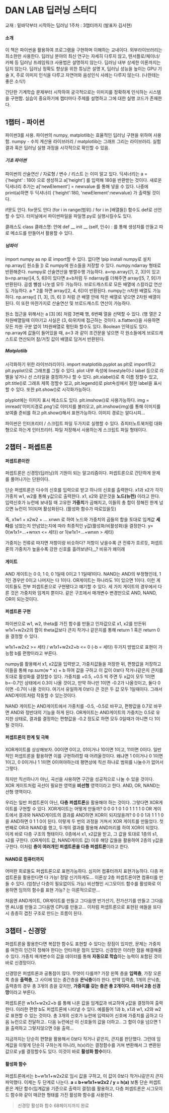 # DAN LAB 딥러닝 스터디
교재 : 밑바닥부터 시작하는 딥러닝
1주차 : 3챕터까지 (발표자 김서현)
#### 소개
이 책은 파이썬을 활용하여 프로그램을 구현하며 이해하는 교내이다. 외부라이브러리는 최소한만 사용한다. 딥러닝 분야의 최신 연구는 자세히 다루지 않고, 텐서플로/체이너/카페 등 딥러닝 프레임워크 사용법은 설명하지 않는다. 딥러닝 내부 상세한 이론까지는 담지 않는다. 딥러닝 정확도 향상을 위한 튜닝은 설명 X, 딥러닝 성능을 높이는 GPU 기술 X, 주로 이미지 인식을 다루고 자연어와 음성인식 사례는 다루지 않는다. (나한테는 좋은 소식!)

간단한 기계학습 문제부터 시작하여 궁극적으로는 이미지를 정확하게 인식하는 시스템을 구현함. 실습이 중요하기에 챕터마다 주제를 설명하고 그에 대한 실행 코드가 존재한다.

## 1챕터 - 파이썬
파이썬3를 사용. 파이썬의 numpy, matplotlib는 효율적인 딥러닝 구현을 위하여 사용함.
numpy - 수치 계산용 라이브러리 / matplotlib는 그래프 그리는 라이브러리. 실험결과 혹은 딥러닝 실행 과정을 시각적으로 확인할 수 있음.
##### 기초 파이썬
파이썬의 산술연산 / 자료형 / 변수 / 리스트 는 이미 알고 있다.
딕셔너리는 a = {'height' : 180} 으로 생성하고 a['height'] 를 입력해 180을 반환받는 것이다.
새로운 딕셔너리 추가는 a['newElement'] = newvalue 를 통해 넣을 수 있다. 나중에  print(a)하면 두 딕셔너리 {'height':180, 'newElement':newvalue} 가 출력될 것이다.

if문도 안다. for문도 안다 (for i in range(범위) / for i in [배열들])
함수도 def로 선언할 수 있다. 
터미널에서 파이썬파일을 파일명.py로 실행시킬수도 있다.

클래스도 class 클래스명: 안에 def __ init __ (self, 인수) : 를 통해 생성자를 만들고 따로 메소드를 만들어서 활용할 수 있다.
##### 넘파이
import numpy as np 로 import할 수 있다. 없다면 !pip install numpy로 설치
np.array([ 원소들 ]) 로 numpy에 원소들을 저장할 수 있다. numpy.ndarray 형태로 반환해준다.
numpy로 산술연산을 병렬수행 가능하다. a=np.array([1, 2, 3])이 있고 b=np.array([4, 5, 6])이 있다면 a+b처럼 두 ndarray를 더해주면 array([5, 7, 9])가 반환된다.
곱셈 뺄셈 나눗셈 모두 가능하다. 브로드캐스트로 모든 배열에 스칼라값 연산도 가능하다.
a * 2를 하면 array([2, 4, 6])이 반환된다.
numpy는 n차원 배열도 가능하다. np.array([ [1, 3], [5, 6] ]) 처럼 큰 배열 안에 작은 배열로 넣으면 2차원 배열이 된다. 이 또한 마찬가지로 산술연산 및 브로드캐스트 연산이 가능하다.

원소 접근을 위해서는 a [3]  [6] 처럼 3번째 행, 6번째 열을 선택할 수 있다. (행 열은 2차원배열일때 이야기고 사실은 (3, 6)위치에 접근하는 것이다. 
a.flatten()을 사용하면 모든 차원 구분 없이 1차원배열로 평탄화 할수도 있다.
Boolean 인덱싱도 있다. np.array에 값들이 들어있을 때, a<3 과 같이 조건문을 넣으면 각 원소들에게 브로드캐스트로 연산되어 참/거짓 값이 배열로 담겨서 반환된다.
##### Matplotlib
시각화하기 위한 라이브러리이다. import matplotlib.pyplot as plt로 import하고 plt.pyplot으로 그래프를 그릴 수 있다.
plot 내부 속성에 linestyle이나 label 등으로 라벨을 넣거나 선 스타일을 결정하거나 할 수 있다.
plt.xlabel()로 축 이름 정할수 있고, plt.title()로 그래프 제목 정할수 있고, plt.legend()로 plot속성에서 정한 label을 표시할 수 있다. 또한 plt.show()로 시각화가능하다.

plyplot에는 이미지 표시 메소드도 있다.
plt.imshow()로 사용가능하다.
img = imread('이미지경로.png')로 이미지를 불러오고, 
plt.imshow(img)를 통해 이미지를 보여줄 준비를 하고
plt.show()해서 표현가능하다.
이미지 경로는 알다시피...

파이썬은 인터프리터 / 스크립트 파일 두가지로 실행할 수 있다. 쥬피터노트북처럼 대화형으로 하는게 인터프리터. 파일 저장해서 사용하는게 스크립트 파일 형태이다.

## 2챕터 - 퍼셉트론
#### 퍼셉트론이란
퍼셉트론은 신경망(딥러닝)의 기원이 되는 알고리즘이다. 퍼셉트론으로 간단하게 문제를 풀어나가는 단원이다.

단순 퍼셉트론은 다수의 신호를 입력으로 받고 하나의 신호를 출력한다. x1과 x2가 각각 가중치 w1, w2를 통해 y값으로 출력한다. x1, x2와 같은것을 **노드(뉴런)** 이라고 한다. 입력신호가 뉴런에 보내질 때 고유한 **가중치**가 곱해지고, 이들의 총 합이 정해진 한계 넘으면 뉴런이 1이되며 활성화된다. (활성화 함수가 따로있을듯)

즉, x1w1 + x2w2 + ... xnwn 로 하여 노드와 가중치의 곱들의 합을 토대로 임계값 **세타**를 넘었는지 안넘었는지에 따라 최종적인 y값(활성화/비활성화)을 결정한다.
y= 0(w1x1+...+wnxn <= 세타) or 1(w1x1+...+wnxn > 세타) 

가중치는 전류로 따지면 저항이랑 비슷하다? 저항이 낮을수록 큰 전류가 흐르듯, 퍼셉트론의 가중치가 높을수록 강한 신호를 흘려보낸다,,,? 비유가 왜이래
#### 게이트
AND 게이트는 0 0, 1 0, 0 1일때 0이고 1 1일때1이다. NAND는 AND의 부정형인데, 1 1인 경우만 0이고 나머지는 다 1이다. OR게이트는 하나라도 1이 있으면 1이다.
이런 게이트들도 전부 퍼셉트론으로 구현됐다고 얘기할 수 있다. 세 가지 게이트의 경우에서 다른 것은 가중치와 임계치 뿐이다. 같은 구조에서 매개변수 변경만으로 AND, NAND, OR이 되는것이다.
#### 퍼셉트론 구현
파이썬으로 w1, w2, theta를 가진 함수를 만들고 인자값으로 x1, x2를 만든뒤 w1x1+w2x2의 합이 theta값보다 큰지 작거나 같은지를 통해 return 1 혹은 return 0을 결정할 수 있다.

w1x1+w2x2 >= 세타 / w1x1+w2x2+b <= 0  (-b = 세타) 두가지 방법으로 표현이 가능함
b를 편향이라고 부른다. 

numpy를 활용해서 x1, x2값을 입력받고, 가중치값들을 저장한 뒤, 편향값을 저장하고 이들을 통해 np.sum(w * x) + b 하여 값을 구하고 이 값이 0보다 작거나같은지 큰지를 토대로 활성화를 결정할수 있다. 가중치를 +0.5, +0.5 씩 주면 두 x값이 모두 1이면 b=-0.7인 상태에서 0.3이 나올 것이고, 만약 하나만 1이면 -0.2가 나올것이고, 둘다 0이면 -0.7이 나올 것이다. 여기서 유일하게 0보다 큰 것은 두 값 모두 1일때이다. 그래서 AND게이트처럼 작동할 수 있는것이다.

NAND 게이트는 AND게이트에서 가중치를 -0.5, -0.5로 바꾸고, 편향값을 0.7로 바꾸면 AND와 정반대의 기능을 하게 된다.
OR게이트는 AND게이트의 가중치는 0.5로 유지한 상태로, 결과를 결정하는 편향값을 -0.2 정도로 하면 모두 0일때가 아니면 다 1이 될 것이다.

#### 퍼셉트론의 한계 및 극복
XOR게이트를 상상해보자. 00이면 0이고, 01이거나 10이면 1이고, 11이면 0이다. 일반적인 퍼셉트론을 활용하면 이를 구현하려할 때 어려울것이다. 왜냐면 1 0이거나 0 1이면 1이고, 0 0이거나 1 1이면 0이여야하는데 평면상에 직선 하나로 범위를 나눌수가 없어서 그렇다.

하지만 직선하나가 아닌, 곡선을 사용하면 구간을 성공적으로 나눌 수 있을 것이다. 
XOR 게이트처럼 곡선이 필요한 영역을 **비선형** 영역이라고 한다. AND, OR, NAND는 선형 영역이다.

우리는 일반 퍼셉트론이 아닌, **다층 퍼셉트론**을 활용해야 하는 것이다. 그렇다면 XOR게이트를 구현할 수 있다.
XOR게이트는 어떻게 만들까?
0 0 0
1 0 1
0 1 1
1 1 0
OR 게이트에서 결과와 NAND게이트의 결과를 AND하면 XOR이 되지않을까?
0 0 0 1과 1 1 1 0을 AND하면 0 1 1 0이 된다.
이렇게 두 번의 과정을 거쳐서 XOR 게이트를 만들었다.
첫번째로 OR과 NAND를 했고, 두개의 결과를 활용해 AND처리를 하여 XOR이 되었다.
이게 바로 다층 구조의 형태이다. 0층에서 x1, x2값을 받고, 그 값을 토대로 1층의 s1, s2를 구한다. (OR게이트 값, NAND게이트 값) 이후 해당 값들을 활용하여 2층의 y값을 구한다.
이처럼 **층이 여러개인 퍼셉트론을 다층 퍼셉트론**이라고 한다.
#### NAND로 컴퓨터까지
어떠한 회로들도 퍼셉트론으로 표현가능하다. 심지어 컴퓨터까지 표현가능하다. 다층 퍼셉트론을 활용한다면 다 가능!
정말 신기하게도... 이론상 2층 퍼셉트론이면 컴퓨터를 만들 수 있다. (엄청난 다층이 필요없이도 가능) 비선형인 시그모이드 함수를 활성화로 이용하면 임의의 함수를 표현 가능? 는 이론적으로만...

처음엔 AND게이트, OR게이트를 만들고 그다음엔 반가산기, 전가산기를 만들고 그다음엔 ALU를 만들고 그다음엔 CPU를 만들고... 이처럼 퍼셉트론으로 표현된 애들을 또다시 층층히 겹친 구조로 만드는 흐름이 된다.

## 3챕터 - 신경망
퍼셉트론을 활용한다면 복잡한 함수도 표현할 수 있다는 장점이 있지만, 문제는 가중치를 여전히 인간히 정해야 한다는 안타까운 점이 있었다.
신경망은 이러한 점을 해결해줄 수 있다. 가중치 매개변수의 값을 데이터를 통해 **자동으로 학습**하는 능력이 포함된 것이 바로 신경망이다.

신경망은 퍼셉트론과 공통점이 많다. 무엇이 다를까?
가장 왼쪽 층을 **입력층**, 가장 오른쪽 층을 **출력층**, 그 사이에 있는 중간층을 **은닉층**이라 한다. 만약 입력층, 1개의 은닉층, 출력층의 경우 총 3개의 층을 갖지만, **가중치를 갖는 층은 총 2개이다. 따라서 2층 신경망**이라고 부른다.

퍼셉트론은 w1x1+w2x2+b 를 통해 나온 값을 임계값과 비교하여 y값을 결정하여 출력한다. 이러한 편향 b도 퍼셉트론에 나타낼 수 있다. 예를들어 1과 b, x1과 w1, x2와 w2로 표현할 수 있는 것이다. 총 3개의 신호가 뉴런에 입력되어 신호에 가중치를 곱하고 다음 뉴런으로 전달하고.. 다음 뉴런에선 이 신호들의 값을 더하고.. 그 합이 0을 넘으면 1을 출력하고 그렇지않으면 0을 출력...

지금까지는 단순히 편향을 활용해서 0보다 작거나 같은지, 큰지를 판단했다. 그런데 임계값을 이렇게 단순히 구하는게 아니라, h(x)라는 결정함수를 거쳐 변환해서 그 변환된 값으로 y를 결정할수도 있다. 이것이 바로 **활성화 함수**이다.
#### 활성화 함수
퍼셉트론에서는 b+w1x1+w2x2로 임시 값을 구하고, 이 값이 0보다 작거나같은지 큰지 파악했다. 이제는 두 단계로 나눈다. **a = b+w1x1+w2x2 / y = h(a)**
보통 단순 퍼셉트론은 계단 함수(임계값을 기준으로 출력이 결정)를 활용하고, 다층 퍼셉트론은 시그모이드 함수와 같이 매끈한 형태를 가진 활성화 함수를 사용한다.

> 신경망 활성화 함수 68페이지까지 완료